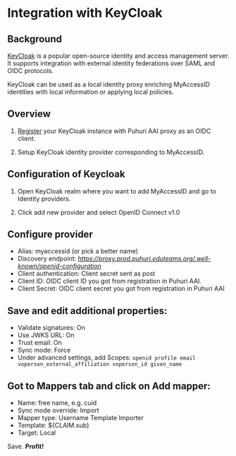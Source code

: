 # Integration with KeyCloak

## Background

[KeyCloak](https://www.keycloak.org/) is a popular open-source identity and access management 
server. It supports integration with external identity federations over SAML and OIDC protocols.

KeyCloak can be used as a local identity proxy enriching MyAccessID identities with local
information or applying local policies.

## Overview

1. [Register](https://webapp.prod.puhuri.eduteams.org/sp_request) your KeyCloak instance with Puhuri AAI proxy as an OIDC client.

2. Setup KeyCloak identity provider corresponding to MyAccessID.

## Configuration of Keycloak

1. Open KeyCloak realm where you want to add MyAccessID and go to Identity providers.

2. Click add new provider and select OpenID Connect v1.0

## Configure provider

- Alias: myaccessid (or pick a better name)
- Discovery endpoint: *https://proxy.prod.puhuri.eduteams.org/.well-known/openid-configuration*
- Client authentication: Client secret sent as post
- Client ID: OIDC client ID you got from registration in Puhuri AAI.
- Client Secret: OIDC client secret you got from registration in Puhuri AAI

## Save and edit additional properties:

- Validate signatures: On
- Use JWKS URL: On
- Trust email: On
- Sync mode: Force
- Under advanced settings, add Scopes: `openid profile email voperson_external_affiliation voperson_id given_name`

## Got to Mappers tab and click on Add mapper:

- Name: free name, e.g. cuid
- Sync mode override: Import
- Mapper type: Username Template Importer
- Template: ${CLAIM.sub}
- Target: Local

Save. **Profit!**

